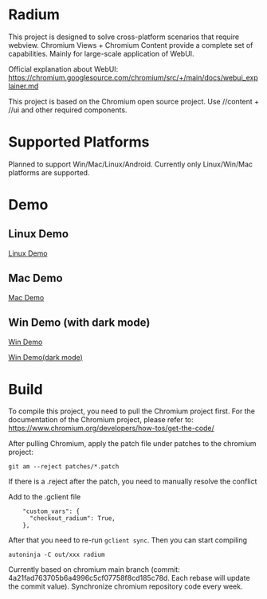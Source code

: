 # Radium

This project is designed to solve cross-platform scenarios that require webview. Chromium Views + Chromium Content provide a complete set of capabilities. Mainly for large-scale application of WebUI.

Official explanation about WebUI: https://chromium.googlesource.com/chromium/src/+/main/docs/webui_explainer.md

This project is based on the Chromium open source project. Use //content + //ui and other required components.

# Supported Platforms

Planned to support Win/Mac/Linux/Android. Currently only Linux/Win/Mac platforms are supported.

# Demo

## Linux Demo
[Linux Demo](https://github.com/liuwd8/chromium_application/blob/main/demo.mp4)

## Mac Demo
[Mac Demo](https://github.com/user-attachments/assets/85761526-2f84-4d03-b59c-ed0528e30c26)

## Win Demo (with dark mode)
[Win Demo](https://github.com/user-attachments/assets/c6e4b644-0c83-4357-9549-af80179efe57)

[Win Demo(dark mode)](https://github.com/user-attachments/assets/1f734f61-6508-4359-92a8-fbd9b1de216c)

# Build
To compile this project, you need to pull the Chromium project first. For the documentation of the Chromium project, please refer to: https://www.chromium.org/developers/how-tos/get-the-code/

After pulling Chromium, apply the patch file under patches to the chromium project:
```
git am --reject patches/*.patch
```

If there is a .reject after the patch, you need to manually resolve the conflict

Add to the .gclient file

```
    "custom_vars": {
      "checkout_radium": True,
    },
```

After that you need to re-run `gclient sync`. Then you can start compiling
```shell
autoninja -C out/xxx radium
```

Currently based on chromium main branch (commit: 4a21fad763705b6a4996c5cf07758f8cd185c78d. Each rebase will update the commit value). Synchronize chromium repository code every week.
